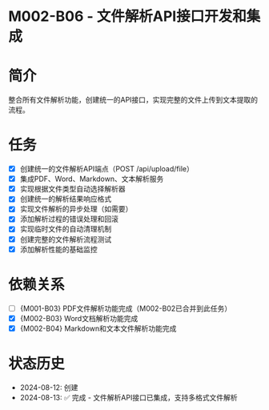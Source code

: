 # M002-B06 - 文件解析API接口开发和集成

# 简介
整合所有文件解析功能，创建统一的API接口，实现完整的文件上传到文本提取的流程。

# 任务
- [x] 创建统一的文件解析API端点（POST /api/upload/file）
- [x] 集成PDF、Word、Markdown、文本解析服务
- [x] 实现根据文件类型自动选择解析器
- [x] 创建统一的解析结果响应格式
- [x] 实现文件解析的异步处理（如需要）
- [x] 添加解析过程的错误处理和回滚
- [x] 实现临时文件的自动清理机制
- [x] 创建完整的文件解析流程测试
- [x] 添加解析性能的基础监控

# 依赖关系
- [ ] {M001-B03} PDF文件解析功能完成（M002-B02已合并到此任务）
- [x] {M002-B03} Word文档解析功能完成
- [x] {M002-B04} Markdown和文本文件解析功能完成

# 状态历史
- 2024-08-12: 创建
- 2024-08-13: ✅ 完成 - 文件解析API接口已集成，支持多格式文件解析

